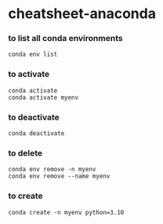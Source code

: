 # cheatsheet-anaconda

### to list all conda environments
```
conda env list
```
### to activate
```
conda activate
conda activate myenv
```
### to deactivate
```
conda deactivate
```
### to delete 
```
conda env remove -n myenv
conda env remove --name myenv
```
### to create
```
conda create -n myenv python=3.10
```
